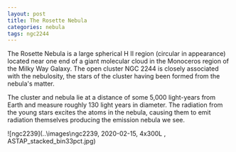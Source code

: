 ```yaml
---
layout: post
title: The Rosette Nebula
categories: nebula
tags: ngc2244
---
```


The Rosette Nebula is a large spherical H II region (circular in appearance) located near one end of a giant molecular cloud in the Monoceros region of the Milky Way Galaxy. The open cluster NGC 2244 is closely associated with the nebulosity, the stars of the cluster having been formed from the nebula's matter. 

The cluster and nebula lie at a distance of some 5,000 light-years from Earth and measure roughly 130 light years in diameter. The radiation from the young stars excites the atoms in the nebula, causing them to emit radiation themselves producing the emission nebula we see. 

![ngc2239](..\images\ngc2239, 2020-02-15, 4x300L , ASTAP_stacked_bin33pct.jpg)